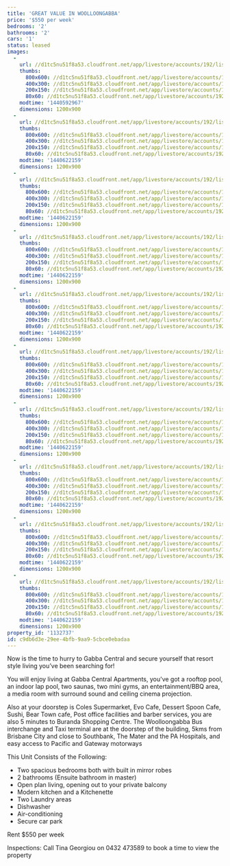 ```yaml
---
title: 'GREAT VALUE IN WOOLLOONGABBA'
price: '$550 per week'
bedrooms: '2'
bathrooms: '2'
cars: '1'
status: leased
images:
  -
    url: //d1tc5nu51f8a53.cloudfront.net/app/livestore/accounts/192/listings/451240/images/Kitchen2_3742882926_20150826104105.jpg
    thumbs:
      800x600: //d1tc5nu51f8a53.cloudfront.net/app/livestore/accounts/192/listings/451240/images/Kitchen2_3742882926_20150826104105_800x600.jpg
      400x300: //d1tc5nu51f8a53.cloudfront.net/app/livestore/accounts/192/listings/451240/images/Kitchen2_3742882926_20150826104105_400x300.jpg
      200x150: //d1tc5nu51f8a53.cloudfront.net/app/livestore/accounts/192/listings/451240/images/Kitchen2_3742882926_20150826104105_200x150.jpg
      80x60: //d1tc5nu51f8a53.cloudfront.net/app/livestore/accounts/192/listings/451240/images/Kitchen2_3742882926_20150826104105_80x60.jpg
    modtime: '1440592967'
    dimensions: 1200x900
  -
    url: //d1tc5nu51f8a53.cloudfront.net/app/livestore/accounts/192/listings/451240/images/Kitchen_1446676482_20150827064611.jpg
    thumbs:
      800x600: //d1tc5nu51f8a53.cloudfront.net/app/livestore/accounts/192/listings/451240/images/Kitchen_1446676482_20150827064611_800x600.jpg
      400x300: //d1tc5nu51f8a53.cloudfront.net/app/livestore/accounts/192/listings/451240/images/Kitchen_1446676482_20150827064611_400x300.jpg
      200x150: //d1tc5nu51f8a53.cloudfront.net/app/livestore/accounts/192/listings/451240/images/Kitchen_1446676482_20150827064611_200x150.jpg
      80x60: //d1tc5nu51f8a53.cloudfront.net/app/livestore/accounts/192/listings/451240/images/Kitchen_1446676482_20150827064611_80x60.jpg
    modtime: '1440622159'
    dimensions: 1200x900
  -
    url: //d1tc5nu51f8a53.cloudfront.net/app/livestore/accounts/192/listings/451240/images/Living_3136404473_20150827064618.jpg
    thumbs:
      800x600: //d1tc5nu51f8a53.cloudfront.net/app/livestore/accounts/192/listings/451240/images/Living_3136404473_20150827064618_800x600.jpg
      400x300: //d1tc5nu51f8a53.cloudfront.net/app/livestore/accounts/192/listings/451240/images/Living_3136404473_20150827064618_400x300.jpg
      200x150: //d1tc5nu51f8a53.cloudfront.net/app/livestore/accounts/192/listings/451240/images/Living_3136404473_20150827064618_200x150.jpg
      80x60: //d1tc5nu51f8a53.cloudfront.net/app/livestore/accounts/192/listings/451240/images/Living_3136404473_20150827064618_80x60.jpg
    modtime: '1440622159'
    dimensions: 1200x900
  -
    url: //d1tc5nu51f8a53.cloudfront.net/app/livestore/accounts/192/listings/451240/images/Bathroom_2706925804_20150827064604.jpg
    thumbs:
      800x600: //d1tc5nu51f8a53.cloudfront.net/app/livestore/accounts/192/listings/451240/images/Bathroom_2706925804_20150827064604_800x600.jpg
      400x300: //d1tc5nu51f8a53.cloudfront.net/app/livestore/accounts/192/listings/451240/images/Bathroom_2706925804_20150827064604_400x300.jpg
      200x150: //d1tc5nu51f8a53.cloudfront.net/app/livestore/accounts/192/listings/451240/images/Bathroom_2706925804_20150827064604_200x150.jpg
      80x60: //d1tc5nu51f8a53.cloudfront.net/app/livestore/accounts/192/listings/451240/images/Bathroom_2706925804_20150827064604_80x60.jpg
    modtime: '1440622159'
    dimensions: 1200x900
  -
    url: //d1tc5nu51f8a53.cloudfront.net/app/livestore/accounts/192/listings/451240/images/Studio-Bath_1676571644_20150827064624.jpg
    thumbs:
      800x600: //d1tc5nu51f8a53.cloudfront.net/app/livestore/accounts/192/listings/451240/images/Studio-Bath_1676571644_20150827064624_800x600.jpg
      400x300: //d1tc5nu51f8a53.cloudfront.net/app/livestore/accounts/192/listings/451240/images/Studio-Bath_1676571644_20150827064624_400x300.jpg
      200x150: //d1tc5nu51f8a53.cloudfront.net/app/livestore/accounts/192/listings/451240/images/Studio-Bath_1676571644_20150827064624_200x150.jpg
      80x60: //d1tc5nu51f8a53.cloudfront.net/app/livestore/accounts/192/listings/451240/images/Studio-Bath_1676571644_20150827064624_80x60.jpg
    modtime: '1440622159'
    dimensions: 1200x900
  -
    url: //d1tc5nu51f8a53.cloudfront.net/app/livestore/accounts/192/listings/451240/images/Bedroom1_5720899524_20150827064606.jpg
    thumbs:
      800x600: //d1tc5nu51f8a53.cloudfront.net/app/livestore/accounts/192/listings/451240/images/Bedroom1_5720899524_20150827064606_800x600.jpg
      400x300: //d1tc5nu51f8a53.cloudfront.net/app/livestore/accounts/192/listings/451240/images/Bedroom1_5720899524_20150827064606_400x300.jpg
      200x150: //d1tc5nu51f8a53.cloudfront.net/app/livestore/accounts/192/listings/451240/images/Bedroom1_5720899524_20150827064606_200x150.jpg
      80x60: //d1tc5nu51f8a53.cloudfront.net/app/livestore/accounts/192/listings/451240/images/Bedroom1_5720899524_20150827064606_80x60.jpg
    modtime: '1440622159'
    dimensions: 1200x900
  -
    url: //d1tc5nu51f8a53.cloudfront.net/app/livestore/accounts/192/listings/451240/images/Pool_2762735174_20150827064621.jpg
    thumbs:
      800x600: //d1tc5nu51f8a53.cloudfront.net/app/livestore/accounts/192/listings/451240/images/Pool_2762735174_20150827064621_800x600.jpg
      400x300: //d1tc5nu51f8a53.cloudfront.net/app/livestore/accounts/192/listings/451240/images/Pool_2762735174_20150827064621_400x300.jpg
      200x150: //d1tc5nu51f8a53.cloudfront.net/app/livestore/accounts/192/listings/451240/images/Pool_2762735174_20150827064621_200x150.jpg
      80x60: //d1tc5nu51f8a53.cloudfront.net/app/livestore/accounts/192/listings/451240/images/Pool_2762735174_20150827064621_80x60.jpg
    modtime: '1440622159'
    dimensions: 1200x900
  -
    url: //d1tc5nu51f8a53.cloudfront.net/app/livestore/accounts/192/listings/451240/images/Studio-Kitchen_4745603050_20150827064629.jpg
    thumbs:
      800x600: //d1tc5nu51f8a53.cloudfront.net/app/livestore/accounts/192/listings/451240/images/Studio-Kitchen_4745603050_20150827064629_800x600.jpg
      400x300: //d1tc5nu51f8a53.cloudfront.net/app/livestore/accounts/192/listings/451240/images/Studio-Kitchen_4745603050_20150827064629_400x300.jpg
      200x150: //d1tc5nu51f8a53.cloudfront.net/app/livestore/accounts/192/listings/451240/images/Studio-Kitchen_4745603050_20150827064629_200x150.jpg
      80x60: //d1tc5nu51f8a53.cloudfront.net/app/livestore/accounts/192/listings/451240/images/Studio-Kitchen_4745603050_20150827064629_80x60.jpg
    modtime: '1440622159'
    dimensions: 1200x900
  -
    url: //d1tc5nu51f8a53.cloudfront.net/app/livestore/accounts/192/listings/451240/images/Studio-Room_3982306090_20150827064633.jpg
    thumbs:
      800x600: //d1tc5nu51f8a53.cloudfront.net/app/livestore/accounts/192/listings/451240/images/Studio-Room_3982306090_20150827064633_800x600.jpg
      400x300: //d1tc5nu51f8a53.cloudfront.net/app/livestore/accounts/192/listings/451240/images/Studio-Room_3982306090_20150827064633_400x300.jpg
      200x150: //d1tc5nu51f8a53.cloudfront.net/app/livestore/accounts/192/listings/451240/images/Studio-Room_3982306090_20150827064633_200x150.jpg
      80x60: //d1tc5nu51f8a53.cloudfront.net/app/livestore/accounts/192/listings/451240/images/Studio-Room_3982306090_20150827064633_80x60.jpg
    modtime: '1440622159'
    dimensions: 1200x900
  -
    url: //d1tc5nu51f8a53.cloudfront.net/app/livestore/accounts/192/listings/451240/images/Gym_3635933003_20150827064609.jpg
    thumbs:
      800x600: //d1tc5nu51f8a53.cloudfront.net/app/livestore/accounts/192/listings/451240/images/Gym_3635933003_20150827064609_800x600.jpg
      400x300: //d1tc5nu51f8a53.cloudfront.net/app/livestore/accounts/192/listings/451240/images/Gym_3635933003_20150827064609_400x300.jpg
      200x150: //d1tc5nu51f8a53.cloudfront.net/app/livestore/accounts/192/listings/451240/images/Gym_3635933003_20150827064609_200x150.jpg
      80x60: //d1tc5nu51f8a53.cloudfront.net/app/livestore/accounts/192/listings/451240/images/Gym_3635933003_20150827064609_80x60.jpg
    modtime: '1440622159'
    dimensions: 1200x900
property_id: '1132737'
id: c9db6d3e-29ee-4bfb-9aa9-5cbce0ebadaa
---
```

Now is the time to hurry to Gabba Central and secure yourself that resort style living you’ve been searching for!

You will enjoy living at Gabba Central Apartments, you've got a rooftop pool, an indoor lap pool, two saunas, two mini gyms, an entertainment/BBQ area, a media room with surround sound and ceiling cinema projection. 

Also at your doorstep is Coles Supermarket, Evo Cafe, Dessert Spoon Cafe, Sushi, Bear Town cafe, Post office facilities and barber services, you are also 5 minutes to Buranda Shopping Centre. The Woolloongabba Bus interchange and Taxi terminal are at the doorstep of the building, 5kms from Brisbane City and close to Southbank, The Mater and the PA Hospitals, and easy access to Pacific and Gateway motorways

This Unit Consists of the Following:
- Two spacious bedrooms both with built in mirror robes
- 2 bathrooms (Ensuite bathroom in master)
- Open plan living, opening out to your private balcony
- Modern kitchen and a Kitchenette
- Two Laundry areas
- Dishwasher 
- Air-conditioning
- Secure car park

Rent $550 per week 

Inspections: Call Tina Georgiou on 0432 473589 to book a time to view the property